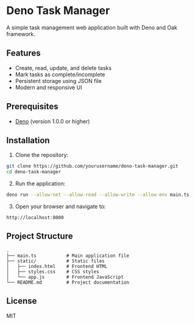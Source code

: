 # Deno Task Manager

A simple task management web application built with Deno and Oak framework.

## Features

- Create, read, update, and delete tasks
- Mark tasks as complete/incomplete
- Persistent storage using JSON file
- Modern and responsive UI

## Prerequisites

- [Deno](https://deno.land/) (version 1.0.0 or higher)

## Installation

1. Clone the repository:
```bash
git clone https://github.com/yourusername/deno-task-manager.git
cd deno-task-manager
```

2. Run the application:
```bash
deno run --allow-net --allow-read --allow-write --allow-env main.ts
```

3. Open your browser and navigate to:
```
http://localhost:8000
```

## Project Structure

```
.
├── main.ts           # Main application file
├── static/           # Static files
│   ├── index.html    # Frontend HTML
│   ├── styles.css    # CSS styles
│   └── app.js        # Frontend JavaScript
└── README.md         # Project documentation
```

## License

MIT 